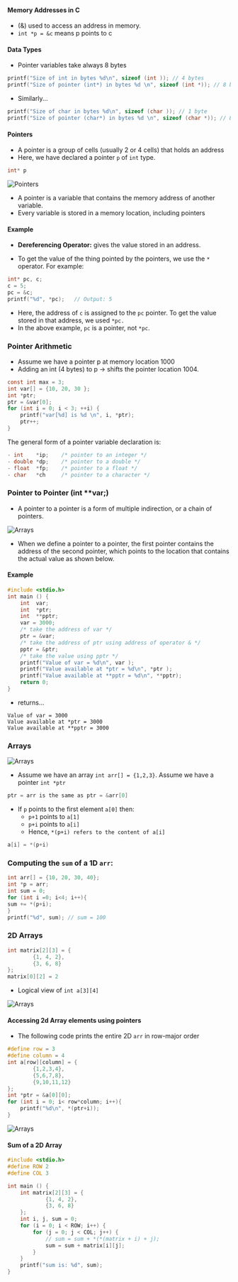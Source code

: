 #### Memory Addresses in C

- (&) used to access an address in memory.
- ```int *p = &c``` means p points to c
#### Data Types
- Pointer variables take always 8 bytes
```c
printf("Size of int in bytes %d\n", sizeof (int )); // 4 bytes
printf("Size of pointer (int*) in bytes %d \n", sizeof (int *)); // 8 bytes
```
- Similarly...
```c
printf("Size of char in bytes %d\n", sizeof (char )); // 1 byte
printf("Size of pointer (char*) in bytes %d \n", sizeof (char *)); // 8 bytes
```
#### Pointers
- A pointer is a group of cells (usually 2 or 4 cells) that holds an address
- Here, we have declared a pointer ```p``` of ```int``` type.
```c
int* p
```

![Pointers](../../images/img_2.png)
- A pointer is a variable that contains the memory address of another variable.
- Every variable is stored in a memory location, including pointers

#### Example
- **Dereferencing Operator:** gives the value stored in an address.

- To get the value of the thing pointed by the pointers, we use the ```*``` operator. For example:

```c
int* pc, c;
c = 5;
pc = &c;
printf("%d", *pc);   // Output: 5
```
- Here, the address of ```c``` is assigned to the ```pc``` pointer. To get the value stored in that address, we used ```*pc.```
- In the above example, ```pc``` is a pointer, not ```*pc```.

### Pointer Arithmetic

- Assume we have a pointer p at memory location 1000
- Adding an int (4 bytes) to p -> shifts the pointer location 1004.
```c
const int max = 3;
int var[] = {10, 20, 30 };
int *ptr;
ptr = &var[0];
for (int i = 0; i < 3; ++i) {
    printf("var[%d] is %d \n", i, *ptr);
    ptr++;
}
```
The general form of a pointer variable declaration is:

```c
- int    *ip;    /* pointer to an integer */ 
- double *dp;    /* pointer to a double */ 
- float  *fp;    /* pointer to a float */ 
- char   *ch     /* pointer to a character */
```
### Pointer to Pointer (int **var;)
- A pointer to a pointer is a form of multiple indirection, or a chain of pointers.

![Arrays](../../images/pointer-to-pointer.png)
- When we define a pointer to a pointer, the first pointer contains the address of the second pointer, which points to the location that contains the actual value as shown below.
#### Example
```c
#include <stdio.h>
int main () {
    int  var;
    int  *ptr;
    int  **pptr;
    var = 3000;
    /* take the address of var */
    ptr = &var;
    /* take the address of ptr using address of operator & */
    pptr = &ptr;
    /* take the value using pptr */
    printf("Value of var = %d\n", var );
    printf("Value available at *ptr = %d\n", *ptr );
    printf("Value available at **pptr = %d\n", **pptr);
    return 0;
}
```
- returns...
```text
Value of var = 3000
Value available at *ptr = 3000
Value available at **pptr = 3000
```

### Arrays

![Arrays](../../images/arrays.jpg)

- Assume we have an array ```int arr[] = {1,2,3}```. Assume we have a pointer ```int *ptr```
```c
ptr = arr is the same as ptr = &arr[0]
```
- If ```p``` points to the first element ```a[0]``` then:
  - ```p+1``` points to ```a[1]```
  - ```p+i``` points to ```a[i]```
  - Hence, ```*(p+i) refers to the content of a[i]```
```c
a[i] = *(p+i)
```
### Computing the ```sum``` of a 1D ```arr```:
```c
int arr[] = {10, 20, 30, 40};
int *p = arr;
int sum = 0;
for (int i =0; i<4; i++){
sum += *(p+i);
}
printf("%d", sum); // sum = 100
```

### 2D Arrays
```c
int matrix[2][3] = { 
        {1, 4, 2}, 
        {3, 6, 8}
};
matrix[0][2] = 2
```

- Logical view of ```int a[3][4]```

![Arrays](../../images/row-major.jpg)

#### Accessing 2d Array elements using pointers
- The following code prints the entire 2D ``arr`` in row-major order
```c
#define row = 3
#define column = 4
int a[row][column] = {
        {1,2,3,4},
        {5,6,7,8},
        {9,10,11,12}
};
int *ptr = &a[0][0];
for (int i = 0; i< row*column; i++){
    printf("%d\n", *(ptr+i));
}
```
![Arrays](../../images/arrays2.png)


#### Sum of a 2D Array

```c
#include <stdio.h>
#define ROW 2
#define COL 3

int main () {
    int matrix[2][3] = {
            {1, 4, 2},
            {3, 6, 8}
    };
    int i, j, sum = 0;
    for (i = 0; i < ROW; i++) {
        for (j = 0; j < COL; j++) {
            // sum = sum + *(*(matrix + i) + j);
            sum = sum + matrix[i][j];
        }
    }
    printf("sum is: %d", sum);
}
```